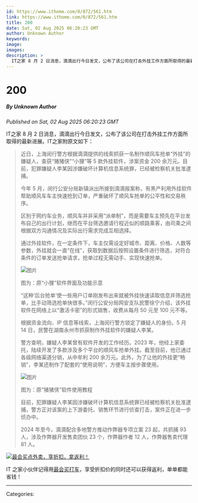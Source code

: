 ```yaml
---
id: https://www.ithome.com/0/872/561.htm
link: https://www.ithome.com/0/872/561.htm
title: 200
date: Sat, 02 Aug 2025 06:20:23 GMT
author: Unknown Author
keywords: 
image: 
images: 
description: >
  IT之家 8 月 2 日消息，滴滴出行今日发文，公布了该公司在打击外挂工作方面所取得的最新进展。IT之家附原文如下：近日，上海闵行警方根据滴滴提供的线索抓获一名制作顺风车抢单“外挂”的嫌疑人，查获“猪猪侠”“小狸”等 5 款外挂软件，涉案资金 200 余万元。目前，犯罪嫌疑人李某因涉嫌破坏计算机信息系统罪，已经被检察机关批准逮捕。今年 5 月，闵行公安分局新镇派出所接到滴滴报案称，有黑产利用外挂软件帮助顺风车车主快速抢到订单，严重破坏了顺风车抢单的公平性和交易秩序。区别于网约车业务，顺风车并非采用“派单制”，而是需要车主预先在平台发布自己的出行计划，继而在平台筛选邀请行程近似的顺路乘客，由司乘之间根据双方沟通情况及实际出行需求完成互相选择。通过外挂软件，在一定条件下，车主仅需设定好城市、距离、价格、人数等参数，外挂就会一直“在线”，获取到数据后按照设置条件进行筛选，对符合条件的订单发送抢单请求，抢单过程无需动手、实现快速抢单。图为：原“小狸”软件界面及功能示意“这种‘后台抢单’使一些用户订单刚发布出来就被外挂快速读取信息并筛选抢单，比手动筛选抢单快很多。”闵行公安分局网安支队民警徐宁介绍，该外挂软件在网络上以“激活卡密”的形式销售，收费从每月 50 元至 100 元不等。根据资金流向、IP 信息等线索，上海闵行警方锁定了嫌疑人的身份。5 月 14 日，民警在湖南永州市抓获制作外挂软件的嫌疑人李某。警方查明，嫌疑人李某曾有软件开发的工作经历。2023 年，他经上家委托，陆续开发了多款涉及多个平台的顺风车抢单外挂。截至目前，他已通过各级网络渠道分销，从中牟利 200 余万元。此外，为了让他的外挂更“畅销”，李某还制作了配套的“使用说明”，方便车主按步骤使用。图为：原“猪猪侠”软件使用教程目前，犯罪嫌疑人李某因涉嫌破坏计算机信息系统罪已经被检察机关批准逮捕，警方正对该案的上下游委托、销售环节进行侦查打击，案件正在进一步侦办中。2024 年至今，滴滴配合多地警方推动作弊器专项立案 23 起，共抓捕 93 人，涉及作弊器开发售卖团伙 23 个，作弊器作者 12 人，作弊器售卖代理 81 人。IT 之家小伙伴记得用最会买打车，享受折扣价的同时还可以获得返利，单单都能省钱！
---
```

# 200
##### By Unknown Author
_Published on Sat, 02 Aug 2025 06:20:23 GMT_

IT之家 8 月 2 日消息，滴滴出行今日发文，公布了该公司在打击外挂工作方面所取得的最新进展。IT之家附原文如下：

> 近日，上海闵行警方根据滴滴提供的线索抓获一名制作顺风车抢单“外挂”的嫌疑人，查获“猪猪侠”“小狸”等 5 款外挂软件，涉案资金 200 余万元。目前，犯罪嫌疑人李某因涉嫌破坏计算机信息系统罪，已经被检察机关批准逮捕。
> 
> 今年 5 月，闵行公安分局新镇派出所接到滴滴报案称，有黑产利用外挂软件帮助顺风车车主快速抢到订单，严重破坏了顺风车抢单的公平性和交易秩序。
> 
> 区别于网约车业务，顺风车并非采用“派单制”，而是需要车主预先在平台发布自己的出行计划，继而在平台筛选邀请行程近似的顺路乘客，由司乘之间根据双方沟通情况及实际出行需求完成互相选择。
> 
> 通过外挂软件，在一定条件下，车主仅需设定好城市、距离、价格、人数等参数，外挂就会一直“在线”，获取到数据后按照设置条件进行筛选，对符合条件的订单发送抢单请求，抢单过程无需动手、实现快速抢单。
> 
> ![图片](https://img.ithome.com/newsuploadfiles/2025/8/351d1279-5ed7-4c3b-93d2-a3ad618ca9ad.jpg?x-bce-process=image/format,f_auto)
> 
> 图为：原“小狸”软件界面及功能示意
> 
> “这种‘后台抢单’使一些用户订单刚发布出来就被外挂快速读取信息并筛选抢单，比手动筛选抢单快很多。”闵行公安分局网安支队民警徐宁介绍，该外挂软件在网络上以“激活卡密”的形式销售，收费从每月 50 元至 100 元不等。
> 
> 根据资金流向、IP 信息等线索，上海闵行警方锁定了嫌疑人的身份。5 月 14 日，民警在湖南永州市抓获制作外挂软件的嫌疑人李某。
> 
> 警方查明，嫌疑人李某曾有软件开发的工作经历。2023 年，他经上家委托，陆续开发了多款涉及多个平台的顺风车抢单外挂。截至目前，他已通过各级网络渠道分销，从中牟利 200 余万元。此外，为了让他的外挂更“畅销”，李某还制作了配套的“使用说明”，方便车主按步骤使用。
> 
> ![图片](https://img.ithome.com/newsuploadfiles/2025/8/54a83f2b-4900-49d1-8473-4867b5c45e17.jpg?x-bce-process=image/format,f_auto)
> 
> 图为：原“猪猪侠”软件使用教程
> 
> 目前，犯罪嫌疑人李某因涉嫌破坏计算机信息系统罪已经被检察机关批准逮捕，警方正对该案的上下游委托、销售环节进行侦查打击，案件正在进一步侦办中。
> 
> 2024 年至今，滴滴配合多地警方推动作弊器专项立案 23 起，共抓捕 93 人，涉及作弊器开发售卖团伙 23 个，作弊器作者 12 人，作弊器售卖代理 81 人。

[![](https://img.ithome.com/newsuploadfiles/2025/5/0ba229e2-6c31-451c-9939-34ab81161ae9.jpg?x-bce-process=image/format,f_auto "最会买点外卖，享折扣，拿返利！")](https://api.zuihuimai.com/m/trip/didi?fixtitle=%E6%9C%80%E4%BC%9A%E4%B9%B0%E6%89%93%E8%BD%A6&showclose=1)

IT 之家小伙伴记得用[最会买打车](https://api.zuihuimai.com/m/trip/didi?fixtitle=%E6%9C%80%E4%BC%9A%E4%B9%B0%E6%89%93%E8%BD%A6&showclose=1 "最会买")，享受折扣价的同时还可以获得返利，单单都能省钱！

---
Categories: 